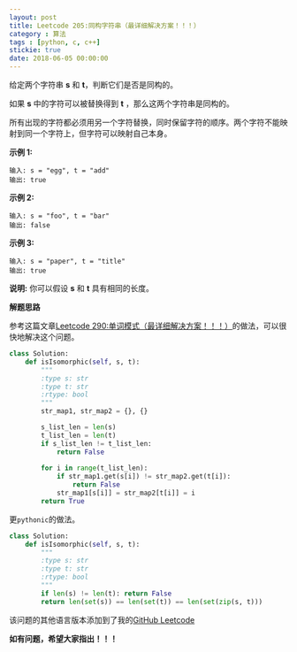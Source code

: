 ```yaml
---
layout: post
title: Leetcode 205:同构字符串（最详细解决方案！！！）
category : 算法
tags : [python, c, c++]
stickie: true
date: 2018-06-05 00:00:00
---
```


给定两个字符串 **s** 和 **t**，判断它们是否是同构的。

如果 **s** 中的字符可以被替换得到 **t** ，那么这两个字符串是同构的。

所有出现的字符都必须用另一个字符替换，同时保留字符的顺序。两个字符不能映射到同一个字符上，但字符可以映射自己本身。

**示例 1:**

```
输入: s = "egg", t = "add"
输出: true
```

**示例 2:**

```
输入: s = "foo", t = "bar"
输出: false
```

**示例 3:**

```
输入: s = "paper", t = "title"
输出: true
```

**说明:**
你可以假设 **s** 和 **t** 具有相同的长度。

**解题思路**

参考这篇文章[Leetcode 290:单词模式（最详细解决方案！！！）](https://blog.csdn.net/qq_17550379/article/details/80586058)的做法，可以很快地解决这个问题。

```python
class Solution:
    def isIsomorphic(self, s, t):
        """
        :type s: str
        :type t: str
        :rtype: bool
        """
        str_map1, str_map2 = {}, {}

        s_list_len = len(s)
        t_list_len = len(t)
        if s_list_len != t_list_len:
            return False
        
        for i in range(t_list_len):
            if str_map1.get(s[i]) != str_map2.get(t[i]):
                return False
            str_map1[s[i]] = str_map2[t[i]] = i
        return True
```

更`pythonic`的做法。

```python
class Solution:
    def isIsomorphic(self, s, t):
        """
        :type s: str
        :type t: str
        :rtype: bool
        """
        if len(s) != len(t): return False
        return len(set(s)) == len(set(t)) == len(set(zip(s, t)))
```

该问题的其他语言版本添加到了我的[GitHub Leetcode](https://github.com/luliyucoordinate/Leetcode)

**如有问题，希望大家指出！！！**